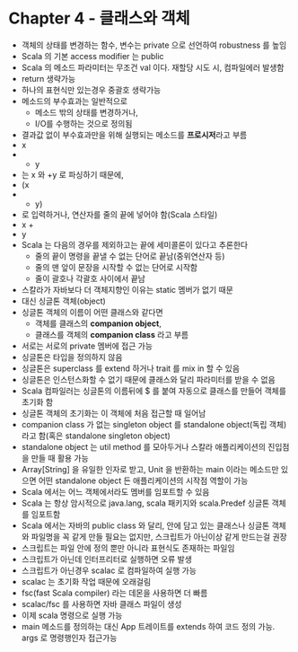 # Chapter 4 - 클래스와 객체

* 객체의 상태를 변경하는 함수, 변수는 private 으로 선언하여 robustness 를 높임
* Scala 의 기본 access modifier 는 public
* Scala 의 메소드 파라미터는 무조건 val 이다. 재할당 시도 시, 컴파일에러 발생함
* return 생략가능
* 하나의 표현식만 있는경우 중괄호 생략가능
* 메소드의 부수효과는 일반적으로
    * 메소드 밖의 상태를 변경하거나,
    * I/O를 수행하는 것으로 정의됨
* 결과값 없이 부수효과만을 위해 실행되는 메소드를 **프로시저**라고 부름
* x
* + y
* 는 x 와 +y 로 파싱하기 때문에,
* (x
* + y)
* 로 입력하거나, 연산자를 줄의 끝에 넣어야 함(Scala 스타일)
* x +
* y
* Scala 는 다음의 경우를 제외하고는 끝에 세미콜론이 있다고 추론한다
    * 줄의 끝이 명령을 끝낼 수 없는 단어로 끝남(중위연산자 등)
    * 줄의 맨 앞이 문장을 시작할 수 없는 단어로 시작함
    * 줄이 괄호나 각괄호 사이에서 끝남
* 스칼라가 자바보다 더 객체지향인 이유는 static 멤버가 없기 때문
* 대신 싱글톤 객체(object)
* 싱글톤 객체의 이름이 어떤 클래스와 같다면
    * 객체를 클래스의 **companion object**,
    * 클래스를 객체의 **companion class** 라고 부름
* 서로는 서로의 private 멤버에 접근 가능
* 싱글톤은 타입을 정의하지 않음
* 싱글톤은 superclass 를 extend 하거나 trait 를 mix in 할 수 있음
* 싱글톤은 인스턴스화할 수 없기 때문에 클래스와 달리 파라미터를 받을 수 없음
* Scala 컴파일러는 싱글톤의 이름뒤에 $ 를 붙여 자동으로 클래스를 만들어 객체를 초기화 함
* 싱글톤 객체의 초기화는 이 객체에 처음 접근할 때 일어남
* companion class 가 없는 singleton object 를 standalone object(독립 객체)라고 함(혹은 standalone singleton object)
* standalone object 는 util method 를 모아두거나 스칼라 애플리케이션의 진입점을 만들 때 활용 가능
* Array[String] 을 유일한 인자로 받고, Unit 을 반환하는 main 이라는 메소드만 있으면 어떤 standalone object 든 애플리케이션의 시작점 역할이 가능
* Scala 에서는 어느 객체에서라도 멤버를 임포트할 수 있음
* Scala 는 항상 암시적으로 java.lang, scala 패키지와 scala.Predef 싱글톤 객체를 임포트함
* Scala 에서는 자바의 public class 와 달리, 안에 담고 있는 클래스나 싱글톤 객체와 파일명을 꼭 같게 만들 필요는 없지만, 스크립트가 아닌이상 같게 만드는걸 권장
* 스크립트는 파일 안에 정의 뿐만 아니라 표현식도 존재하는 파일임
* 스크립트가 아닌데 인터프리터로 실행하면 오류 발생
* 스크립트가 아닌경우 scalac 로 컴파일하여 실행 가능
* scalac 는 초기화 작업 때문에 오래걸림
* fsc(fast Scala compiler) 라는 데몬을 사용하면 더 빠름
* scalac/fsc 를 사용하면 자바 클래스 파일이 생성
* 이제 scala 명령으로 실행 가능
* main 메소드를 정의하는 대신 App 트레이트를 extends 하여 코드 정의 가능. args 로 명령행인자 접근가능
